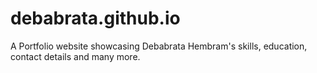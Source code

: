 # debabrata.github.io
A Portfolio website showcasing Debabrata Hembram's skills, education, contact details and many more.
